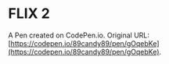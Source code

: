 # FLIX 2

A Pen created on CodePen.io. Original URL: [https://codepen.io/89candy89/pen/gOqebKe](https://codepen.io/89candy89/pen/gOqebKe).

